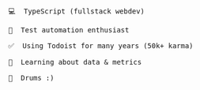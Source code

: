 <pre>
💻  TypeScript (fullstack webdev)

🤖  Test automation enthusiast

✅  Using Todoist for many years (50k+ karma)

🌱  Learning about data & metrics

🥁  Drums :)
</pre>

<!--
[![Jon's github stats](https://github-readme-stats.vercel.app/api?username=jlambdev&theme=radical&count_private=true&include_all_commits=true)](https://github.com/jlambdev)
-->
